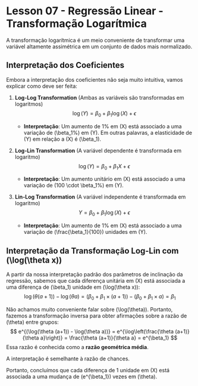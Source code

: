 # Lesson 07 - Regressão Linear - Transformação Logarítmica

A transformação logarítmica é um meio conveniente de transformar uma variável altamente assimétrica em um conjunto de dados mais normalizado.

## Interpretação dos Coeficientes

Embora a interpretação dos coeficientes não seja muito intuitiva, vamos explicar como deve ser feita:

1. **Log-Log Transformation** (Ambas as variáveis são transformadas em logaritmos)
   $$
   \log(Y) = \beta_0 + \beta_1 \log(X) + \epsilon
   $$
   - **Interpretação**: Um aumento de 1% em \(X\) está associado a uma variação de \(\beta_1\%\) em \(Y\). Em outras palavras, a elasticidade de \(Y\) em relação a \(X\) é \(\beta_1\).

2. **Log-Lin Transformation** (A variável dependente é transformada em logaritmo)
   $$
   \log(Y) = \beta_0 + \beta_1 X + \epsilon
   $$
   - **Interpretação**: Um aumento unitário em \(X\) está associado a uma variação de \(100 \cdot \beta_1\%\) em \(Y\).

3. **Lin-Log Transformation** (A variável independente é transformada em logaritmo)
   $$
   Y = \beta_0 + \beta_1 \log(X) + \epsilon
   $$
   - **Interpretação**: Um aumento de 1% em \(X\) está associado a uma variação de \(\frac{\beta_1}{100}\) unidades em \(Y\).

## Interpretação da Transformação Log-Lin com \(\log(\theta x)\)

A partir da nossa interpretação padrão dos parâmetros de inclinação da regressão, sabemos que cada diferença unitária em \(X\) está associada a uma diferença de \(\beta_1\) unidade em \(\log(\theta x)\):
$$
\log(\theta (a+1)) - \log(\theta a) = (\beta_0 + \beta_1 \times (a + 1)) - (\beta_0 + \beta_1 \times a) = \beta_1
$$

Não achamos muito conveniente falar sobre \(\log(\theta)\). Portanto, fazemos a transformação inversa para obter afirmações sobre a razão de \(\theta\) entre grupos:
$$
e^{(\log(\theta (a+1)) - \log(\theta a))} = e^{\log\left(\frac{\theta (a+1)}{\theta a}\right)} = \frac{\theta (a+1)}{\theta a} = e^{\beta_1}
$$
Essa razão é conhecida como a **razão geométrica média**.

A interpretação é semelhante à razão de chances.

Portanto, concluímos que cada diferença de 1 unidade em \(X\) está associada a uma mudança de \(e^{\beta_1}\) vezes em \(\theta\).
